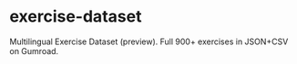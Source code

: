 # exercise-dataset
Multilingual Exercise Dataset (preview). Full 900+ exercises in JSON+CSV on Gumroad.
